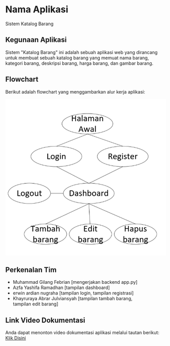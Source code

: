 # Nama Aplikasi
Sistem Katalog Barang 

## Kegunaan Aplikasi
Sistem "Katalog Barang" ini adalah sebuah aplikasi web yang dirancang untuk membuat sebuah katalog barang yang memuat nama barang, kategori barang, deskripsi barang, harga barang, dan gambar barang.

## Flowchart
Berikut adalah flowchart yang menggambarkan alur kerja aplikasi:

<img src="screenshoots/flowchart.png" alt="Flowchart Aplikasi" width="500">

## Perkenalan Tim
- Muhammad Gilang Febrian [mengerjakan backend app.py]
- Azfa Yashifa Ramadhan [tampilan dashboard]
- erwin ardian nugraha [tampilan login, tampilan registrasi]
- Khayruraya Abrar Julviansyah [tampilan tambah barang, tampilan edit barang]

## Link Video Dokumentasi
Anda dapat menonton video dokumentasi aplikasi melalui tautan berikut: [Klik Disini](https://youtu.be/A2Yf8whT_4E)
